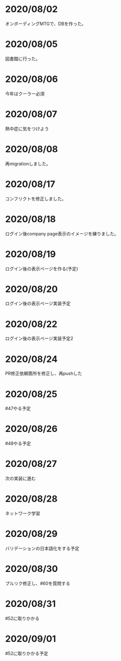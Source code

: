 # 2020/08/02
オンボーディングMTGで、DBを作った。

# 2020/08/05
図書館に行った。

# 2020/08/06
今年はクーラー必須

# 2020/08/07
熱中症に気をつけよう

# 2020/08/08
再migrationしました。

# 2020/08/17
コンフリクトを修正しました。

# 2020/08/18
ログイン後company page表示のイメージを練りました。

# 2020/08/19
ログイン後の表示ページを作る(予定)

# 2020/08/20
ログイン後の表示ページ実装予定

# 2020/08/22
ログイン後の表示ページ実装予定2

# 2020/08/24
PR修正依頼箇所を修正し、再pushした

# 2020/08/25
#47やる予定

# 2020/08/26
#48やる予定

# 2020/08/27
次の実装に進む

# 2020/08/28
ネットワーク学習

# 2020/08/29
バリデーションの日本語化をする予定

# 2020/08/30
プルリク修正し、#60を質問する

# 2020/08/31
#52に取りかかる

# 2020/09/01
#52に取りかかる予定